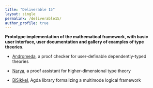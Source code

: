 ```yaml
---
title: "Deliverable 15"
layout: single
permalink: /deliverable15/
author_profile: true
---
```


**Prototype implementation of the mathematical framework, with basic user interface, user documentation and gallery of examples of type theories.**

- [Andromeda](https://www.andromeda-prover.org/), a proof checker for user-definable dependently-typed theories

- [Narya](https://github.com/gwaithimirdain/narya), a proof assistant for higher-dimensional type theory

- [BiSikkel](https://zenodo.org/records/13939916), Agda library formalizing a multimode logical framework
